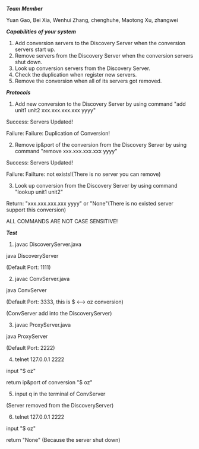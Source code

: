 ***Team Member***

Yuan Gao,
Bei Xia,
Wenhui Zhang,
chenghuhe,
Maotong Xu,
zhangwei

***Capabilities of your system***

1. Add conversion servers to the Discovery Server when the conversion servers start up.
2. Remove servers from the Discovery Server when the conversion servers shut down.
3. Look up conversion servers from the Discovery Server.
4. Check the duplication when register new servers.
5. Remove the conversion when all of its servers got removed.

***Protocols***

1. Add new conversion to the Discovery Server by using command "add unit1 unit2 xxx.xxx.xxx.xxx yyyy"

  Success: Servers Updated!

  Failure: Failure: Duplication of Conversion!

2. Remove ip&port of the conversion from the Discovery Server by using command "remove xxx.xxx.xxx.xxx yyyy"

  Success: Servers Updated!

  Failure: Failture: not exists!(There is no server you can remove)

3. Look up conversion from the Discovery Server by using command "lookup unit1 unit2"

  Return: "xxx.xxx.xxx.xxx yyyy" or "None"(There is no existed server support this conversion)
  
ALL COMMANDS ARE NOT CASE SENSITIVE!

***Test***
1. javac DiscoveryServer.java
  
  java DiscoveryServer

  (Default Port: 1111)

2. javac ConvServer.java

  java ConvServer
  
  (Default Port: 3333, this is $ <--> oz conversion)
  
  (ConvServer add into the DiscoveryServer)
  
3. javac ProxyServer.java

  java ProxyServer
  
  (Default Port: 2222)
  
4. telnet 127.0.0.1 2222

  input "$ oz"
  
  return ip&port of conversion "$ oz"
  
5. input q in the terminal of ConvServer

  (Server removed from the DiscoveryServer)
  
6. telnet 127.0.0.1 2222

  input "$ oz"
  
  return "None" (Because the server shut down)
